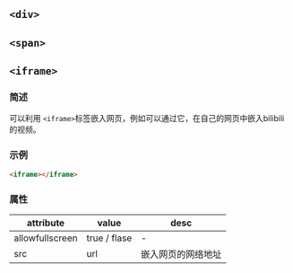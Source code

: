 ## `<div>`

## `<span>`


## `<iframe>`

### 简述

可以利用 `<iframe>`标签嵌入网页，例如可以通过它，在自己的网页中嵌入bilibili的视频。

### 示例

```html
<iframe></iframe>
```



### 属性

|attribute|value|desc|
|---|---|---|
|allowfullscreen|true / flase|-|
|src|url|嵌入网页的网络地址|
